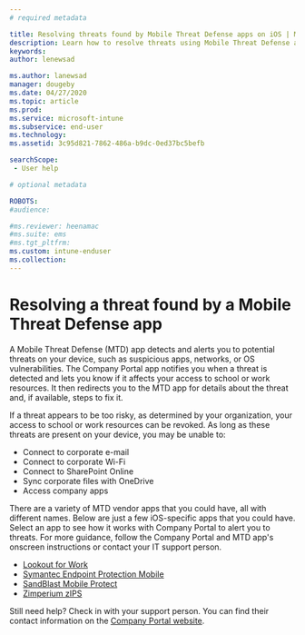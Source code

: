 ```yaml
---
# required metadata

title: Resolving threats found by Mobile Threat Defense apps on iOS | Microsoft Docs
description: Learn how to resolve threats using Mobile Threat Defense apps for iOS.
keywords:
author: lenewsad

ms.author: lanewsad
manager: dougeby
ms.date: 04/27/2020
ms.topic: article
ms.prod:
ms.service: microsoft-intune
ms.subservice: end-user
ms.technology:
ms.assetid: 3c95d821-7862-486a-b9dc-0ed37bc5befb

searchScope:
 - User help

# optional metadata

ROBOTS:  
#audience:

#ms.reviewer: heenamac
#ms.suite: ems
#ms.tgt_pltfrm:
ms.custom: intune-enduser
ms.collection: 
---
```


# Resolving a threat found by a Mobile Threat Defense app

A Mobile Threat Defense (MTD) app detects and alerts you to potential threats on your device, such as suspicious apps, networks, or OS vulnerabilities. The Company Portal app notifies you when a threat is detected and lets you know if it affects your access to school or work resources. It then redirects you to the MTD app for details about the threat and, if available, steps to fix it. 

If a threat appears to be too risky, as determined by your organization, your access to school or work resources can be revoked. As long as these threats are present on your device, you may be unable to:  

* Connect to corporate e-mail
* Connect to corporate Wi-Fi
* Connect to SharePoint Online
* Sync corporate files with OneDrive
* Access company apps

There are a variety of MTD vendor apps that you could have, all with different names. Below are just a few iOS-specific apps that you could have. Select an app to see how it works with Company Portal to alert you to threats. For more guidance, follow the Company Portal and MTD app's onscreen instructions or contact your IT support person. 


* [Lookout for Work](you-need-to-resolve-a-threat-found-by-lookout-for-work-ios.md)
* [Symantec Endpoint Protection Mobile](you-need-to-resolve-a-threat-found-by-skycure-ios.md)
* [SandBlast Mobile Protect](you-need-to-resolve-a-threat-found-by-checkpoint-ios.md)
* [Zimperium zIPS](you-need-to-resolve-a-threat-found-by-zips-ios.md)

Still need help? Check in with your support person. You can find their contact information on the [Company Portal website](https://go.microsoft.com/fwlink/?linkid=2010980).  

